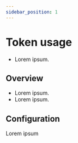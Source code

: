 ```yaml
---
sidebar_position: 1
---
```


# Token usage

- Lorem ipsum.

## Overview

- Lorem ipsum.
- Lorem ipsum.

## Configuration

Lorem ipsum